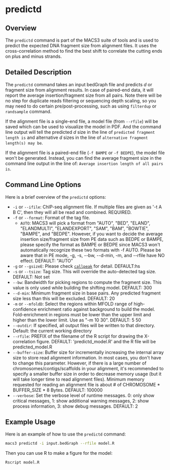 # predictd

## Overview
The `predictd` command is part of the MACS3 suite of tools and is used
to predict the expected DNA fragment size from alignment files. It
uses the cross-correlation method to find the best shift to correlate
the cutting ends on plus and minus strands. 

## Detailed Description

The `predictd` command takes an input bedGraph file and predicts *d*
or fragment size from alignment results. In case of paired-end data,
it will report the average insertion/fragment size from all
pairs. Note there will be no step for duplicate reads filtering or
sequencing depth scaling, so you may need to do certain
pre/post-processing, such as using `filterdup` or `randsample`
command.

If the alignment file is a single-end file, a model file (from
`--rfile`) will be saved which can be used to visualize the model in
PDF. And the command line output will tell the predicted *d* size in
the line of `predicted fragment length is` and alternative *d* sizes
in the line of `alternative fragment length(s) may be`. 

If the alignment file is a paired-end file (`-f BAMPE` or `-f BEDPE`),
the model file won't be generated. Instead, you can find the average
fragment size in the command line output in the line of: `Average
insertion length of all pairs is`.

## Command Line Options

Here is a brief overview of the `predictd` options:

- `-i` or `--ifile`: ChIP-seq alignment file. If multiple files are
  given as '-t A B C', then they will all be read and
  combined. REQUIRED.
- `-f` or `--format`: Format of the tag file.
  - `AUTO`: MACS3 will pick a format from "AUTO", "BED", "ELAND",
    "ELANDMULTI", "ELANDEXPORT", "SAM", "BAM", "BOWTIE", "BAMPE", and
    "BEDPE". However, if you want to decide the average insertion
    size/fragment size from PE data such as BEDPE or BAMPE, please
    specify the format as BAMPE or BEDPE since MACS3 won't
    automatically recognize these two formats with -f AUTO. Please be
    aware that in PE mode, -g, -s, --bw, --d-min, -m, and --rfile have
    NO effect. DEFAULT: "AUTO" 
- `-g` or `--gsizeE`: Please check [`callpeak`](./callpeak.md) for
  detail. DEFAULT:hs
- `-s` or `--tsize`: Tag size. This will override the auto-detected
  tag size. DEFAULT: Not set 
- `--bw`: Bandwidth for picking regions to compute the fragment
  size. This value is only used while building the shifting
  model. DEFAULT: 300 
- `--d-min`: Minimum fragment size in base pairs. Any predicted
  fragment size less than this will be excluded. DEFAULT: 20 
- `-m` or `--mfoldD`: Select the regions within MFOLD range of
  high-confidence enrichment ratio against background to build the
  model. Fold-enrichment in regions must be lower than the upper limit
  and higher than the lower limit. Use as "-m 10 30". DEFAULT: 5 50  
- `--outdir`: If specified, all output files will be written to that
  directory. Default: the current working directory 
- `--rfile`: PREFIX of the filename of the R script for drawing the
  X-correlation figure. DEFAULT: 'predictd_model.R' and the R file
  will be predicted_model.R 
- `--buffer-size`: Buffer size for incrementally increasing the
  internal array size to store read alignment information. In most
  cases, you don't have to change this parameter. However, if there is
  a large number of chromosomes/contigs/scaffolds in your alignment,
  it's recommended to specify a smaller buffer size in order to
  decrease memory usage (but it will take longer time to read
  alignment files). Minimum memory requested for reading an alignment
  file is about # of CHROMOSOME * BUFFER_SIZE * 8 Bytes. DEFAULT:
  100000 
- `--verbose`: Set the verbose level of runtime messages. 0: only show
  critical messages, 1: show additional warning messages, 2: show
  process information, 3: show debug messages. DEFAULT: 2 

## Example Usage

Here is an example of how to use the `predictd` command:

```bash
macs3 predictd -i input.bedGraph --rfile model.R 
```

Then you can use R to make a figure for the model:

```bash
Rscript model.R
```
